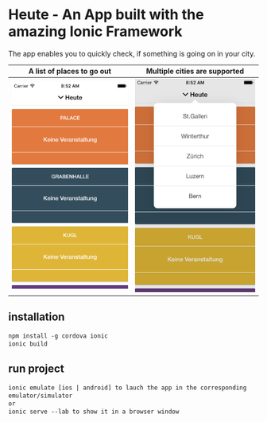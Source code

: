 # Heute - An App built with the amazing Ionic Framework
The app enables you to quickly check, if something is going on in your city.

A list of places to go out             |  Multiple cities are supported
:-------------------------:|:-------------------------:
![Screenshot](heute1.png?raw=true "Screenshot of the Heute App")  |  ![Screenshot](heute2.png?raw=true "Screenshot of the Heute App")





## installation

```
npm install -g cordova ionic
ionic build
```

## run project

```
ionic emulate [ios | android] to lauch the app in the corresponding emulator/simulator
or
ionic serve --lab to show it in a browser window
```
